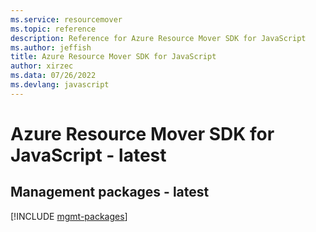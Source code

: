 ```yaml
---
ms.service: resourcemover
ms.topic: reference
description: Reference for Azure Resource Mover SDK for JavaScript
ms.author: jeffish
title: Azure Resource Mover SDK for JavaScript
author: xirzec
ms.data: 07/26/2022
ms.devlang: javascript
---
```

# Azure Resource Mover SDK for JavaScript - latest

## Management packages - latest
[!INCLUDE [mgmt-packages](resource-mover-mgmt-index.md)]